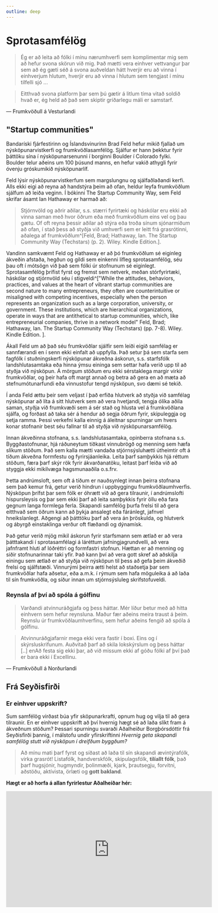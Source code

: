 ```yaml
---
outline: deep
---
```


# Sprotasamfélög


> Ég er að leita að fólki í mínu nærumhverfi sem komplimentar mig sem að hefur svona skörun við mig. Það mætti vera einhver vettvangur þar sem að ég gæti séð á svona auðveldan hátt hverjir eru að vinna í einhverjum hlutum, hverjir eru að vinna í hlutum sem tengjast í mínu tilfelli sjó ...

> Eitthvað svona platform þar sem þú gætir á litlum tíma vitað soldið hvað er, ég held að það sem skiptir gríðarlegu máli er samstarf.

— Frumkvöðull á Vesturlandi

## "Startup communities"

Bandaríski fjárfestirinn og Íslandsvinurinn Brad Feld hefur mikið fjallað um nýsköpunarvistkerfi og frumkvöðlasamfélög. Sjálfur er hann þekktur fyrir þáttöku sína í nýsköpunarsenunni í borginni Boulder í Colorado fylki. Boulder telur aðeins um 100 þúsund manns, en hefur vakið athygli fyrir óvenju gróskumikið nýsköpunarlíf.

Feld lýsir nýsköpunarvistkerfum sem margslungnu og sjálfaðlaðandi kerfi. Alls ekki eigi að reyna að handstýra þeim að ofan, heldur leyfa frumkvöðlum sjálfum að leiða veginn. Í bókinni The Startup Community Way, sem Feld skrifar ásamt Ian Hathaway er harmað að:

> Stjórnvöld og aðrir aðilar, s.s. stærri fyrirtæki og háskólar eru ekki að vinna saman með hvor öðrum eða með frumkvöðlum eins vel og þau gætu. Of oft reyna þessir aðilar að stýra eða troða sínum sjónarmiðum að ofan, í stað þess að styðja við umhverfi sem er leitt frá grasrótinni, aðalega af frumkvöðlum^[Feld, Brad; Hathaway, Ian. The Startup Community Way (Techstars) (p. 2). Wiley. Kindle Edition.].
 
Vandinn samkvæmt Feld og Hathaway er að þó frumkvöðlum sé eiginleg ákveðin afstaða, hegðun og gildi sem einkenni lífleg sprotasamfélög, séu þau oft í mótsögn við það sem fólki úr stofnunum sé eiginlegt. Sprotasamfélög þrífist fyrst og fremst sem netverk, meðan stórfyrirtæki, háskólar og stjórnvöld séu í stigveldi^["While the attitudes, behaviors, practices, and values at the heart of vibrant startup communities are second nature to many entrepreneurs, they often are counterintuitive or misaligned with competing incentives, especially when the person represents an organization such as a large corporation, university, or government. These institutions, which are hierarchical organizations, operate in ways that are antithetical to startup communities, which, like entrepreneurial companies, thrive in a network model" Feld, Brad; Hathaway, Ian. The Startup Community Way (Techstars) (pp. 7-8). Wiley. Kindle Edition. ].

Ákall Feld um að það séu frumkvöðlar sjálfir sem leiði eigið samfélag er sannfærandi en í senn ekki einfalt að uppfylla. Það setur þá sem starfa sem fagfólk í stuðningskerfi nýsköpunar ákveðna áskorun, s.s. starfsfólk landshlutasamtaka eða hinna ýmsu eininga sem settar hafa verið upp til að styðja við nýsköpun. Á mörgum stöðum eru ekki sérstaklega margir virkir frumkvöðlar, og þeir hafa oft margt annað og betra að gera en að mæta að stefnumótunarfundi eða vinnustofur tengd nýsköpun, svo dæmi sé tekið.

Í anda Feld ættu þeir sem veljast í það erfiða hlutverk að styðja við samfélag nýsköpunar að líta á sitt hlutverk sem að vera hvetjandi, tengja ólíka aðila saman, styðja við frumkvæði sem á sér stað og hlusta vel á frumkvöðlana sjálfa, og forðast að taka sér á hendur að segja öðrum fyrir, skipuleggja og setja ramma. Þessi verkefni kalla einnig á áleitnar spurningar um hvers konar stofnanir best séu fallnar til að styðja við nýsköpunarsamfélög.

Innan ákveðinna stofnana, s.s. landshlutasamtaka, opinberra stofnana s.s. Byggðastofnunar, hjá ráðuneytum tíðkast vinnubrögð og menning sem hæfa slíkum stöðum. Það sem kalla mætti vandaða stjórnsýsluhætti útheimtir oft á tíðum ákveðna formfestu og fyrirsjáanleika. Leita þarf samþykkis hjá réttum stöðum, færa þarf skýr rök fyrir ákvarðanatöku, leitast þarf leiða við að styggja ekki mikilvæga hagsmunaaðila o.s.frv.

Þetta andrúmsloft, sem oft á tíðum er nauðsynlegt innan þeirra stofnana sem það kemur frá, getur verið hindrun í uppbyggingu frumkvöðlaumhverfis. Nýsköpun þrífst þar sem fólk er óhrætt við að gera tilraunir, í andrúmslofti hispursleysis og þar sem ekki þarf að leita samþykkis fyrir öllu eða fara gegnum langa formlega ferla. Skapandi samfélög þurfa frelsi til að gera eitthvað sem öðrum kann að þykja ansalegt eða fáránlegt, jafnvel hneikslanlegt. Aðgengi að þátttöku þarf að vera án þröskulda, og hlutverk og ábyrgð einstaklinga verður oft flæðandi og dýnamísk.

Það getur verið mjög mikil áskorun fyrir starfsmann sem ætlað er að vera þátttakandi í sprotasamfélagi á láréttum jafningjagrundvelli, að vera jafnframt hluti af lóðréttri og formfastri stofnun. Hættan er að menning og siðir stofnunarinnar taki yfir. Það kann því að vera gott skref að aðskilja einingu sem ætlað er að styðja við nýsköpun til þess að gefa þeim ákveðið frelsi og sjálfstæði. Vinnurými þeirra ætti helst að staðsetja þar sem frumkvöðlar hafa aðsetur, eða a.m.k. í rýmum sem hafa möguleika á að laða til sín frumkvöðla, og síður innan um stjórnsýsluleg skrifstofuveldi.

### Reynsla af því að spóla á gólfinu

> Varðandi atvinnuráðgjafa og þess háttar. Mér líður betur með að hitta einhvern sem hefur reynsluna. Maður fær aðeins meira traust á þeim. Reynslu úr frumkvöðlaumhverfinu, sem hefur aðeins fengið að spóla á gólfinu. 

> Atvinnuráðgjafarnir mega ekki vera fastir í boxi. Eins og í skýrsluskrifunum. Auðvitað þarf að skila lokskýrslum og þess háttar [..] enAð festa sig ekki þar, að við missum ekki af góðu fólki af því það er bara ekki í Excellinu.

— Frumkvöðull á Norðurlandi


## Frá Seyðisfirði

### Er einhver uppskrift?

Sum samfélög virðast búa yfir sköpunarkrafti, opnum hug og vilja til að gera tilraunir. En er einhver uppskrift að því hvernig hægt sé að laða slíkt fram á ákveðnum stöðum? Þessari spurningu svaraði Aðalheiður Borgþórsdóttir frá Seyðisfirði þannig, í málstofu undir yfirskriftinni *Hvernig geta skapandi samfélög stutt við nýsköpun í dreifðum byggðum?*

> Að mínu mati þarf fyrst og síðast að laða til sín skapandi ævintýrafólk, virka grasrót! Listafólk, handverskfólk, skipulagsfólk, **tilíallt fólk**, það þarf hugsjónir, hugmyndir, þolinmæði, kjark, þrautsegju, forvitni, aðstöðu, aktívista, örlæti og **gott bakland**.

**Hægt er að horfa á allan fyrirlestur Aðalheiðar hér:**

<iframe width="560" height="315" src="https://www.youtube.com/embed/ixrhqjZsldg?si=Qehcf_9CCXTpIvoF" title="YouTube video player" frameborder="0" allow="accelerometer; autoplay; clipboard-write; encrypted-media; gyroscope; picture-in-picture; web-share" allowfullscreen></iframe>
